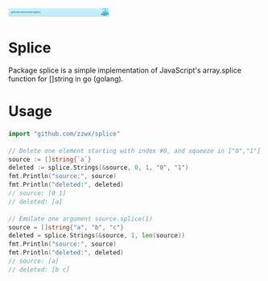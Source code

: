 [![github.com/zzwx/splice](doc/splice-gobadge.svg)](https://pkg.go.dev/github.com/zzwx/splice)

# Splice

Package splice is a simple implementation of JavaScript's array.splice function for []string in go (golang).

# Usage

```go
import "github.com/zzwx/splice"

// Delete one element starting with index #0, and squeeze in ["0","1"]
source := []string{`a`}
deleted := splice.Strings(&source, 0, 1, "0", "1")
fmt.Println("source:", source)
fmt.Println("deleted:", deleted)
// source: [0 1]
// deleted: [a]

// Emulate one argument source.splice(1)
source = []string{"a", "b", "c"}
deleted = splice.Strings(&source, 1, len(source))
fmt.Println("source:", source)
fmt.Println("deleted:", deleted)
// source: [a]
// deleted: [b c]
```